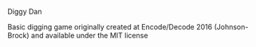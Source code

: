 Diggy Dan

Basic digging game originally created at Encode/Decode 2016 (Johnson-Brock) and available under the MIT license
